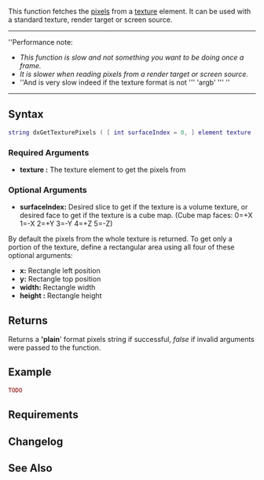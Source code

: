 This function fetches the [pixels](/docs/Texture_pixels.md "wikilink") from a [texture](/texture.md "wikilink") element. It can be used with a standard texture, render target or screen source.

------------------------------------------------------------------------

''Performance note:

-   *This function is slow and not something you want to be doing once a frame.*
-   *It is slower when reading pixels from a render target or screen source.*
-   ''And is very slow indeed if the texture format is not ''' 'argb' ''' ''

------------------------------------------------------------------------

Syntax
------

``` lua
string dxGetTexturePixels ( [ int surfaceIndex = 0, ] element texture [, int x = 0, int y = 0, int width = 0, int height = 0 ] )
```

### Required Arguments

-   **texture :** The texture element to get the pixels from

### Optional Arguments

-   **surfaceIndex:** Desired slice to get if the texture is a volume texture, or desired face to get if the texture is a cube map. (Cube map faces: 0=+X 1=-X 2=+Y 3=-Y 4=+Z 5=-Z)

By default the pixels from the whole texture is returned. To get only a portion of the texture, define a rectangular area using all four of these optional arguments:

-   **x:** Rectangle left position
-   **y:** Rectangle top position
-   **width:** Rectangle width
-   **height :** Rectangle height

Returns
-------

Returns a **'plain**' format pixels string if successful, *false* if invalid arguments were passed to the function.

Example
-------

``` lua
TODO
```

Requirements
------------

Changelog
---------

See Also
--------
